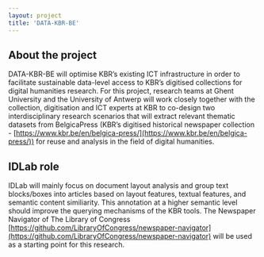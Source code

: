 ```yaml
---
layout: project
title: 'DATA-KBR-BE'
---
```


## About the project

DATA-KBR-BE will optimise KBR’s existing ICT infrastructure in order to facilitate sustainable data-level access to KBR’s digitised collections for digital humanities research. For this project, research teams at Ghent University and the University of Antwerp will work closely together with the collection, digitisation and ICT experts at KBR to co-design two interdisciplinary research scenarios that will extract relevant thematic datasets from BelgicaPress (KBR’s digitised historical newspaper collection - [https://www.kbr.be/en/belgica-press/](https://www.kbr.be/en/belgica-press/)) for reuse and analysis in the field of digital humanities.

## IDLab role

IDLab will mainly focus on document layout analysis and group text blocks/boxes into articles based on layout features, textual features, and semantic content similiarity. This annotation at a higher semantic level should improve the querying mechanisms of the KBR tools. The Newspaper Navigator of The Library of Congress [https://github.com/LibraryOfCongress/newspaper-navigator](https://github.com/LibraryOfCongress/newspaper-navigator) will be used as a starting point for this research. 
